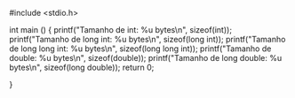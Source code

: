 #include <stdio.h>

int main () {
printf("Tamanho de int: %u bytes\n", sizeof(int));
printf("Tamanho de long int: %u bytes\n", sizeof(long int));
printf("Tamanho de long long int: %u bytes\n", sizeof(long long int));
printf("Tamanho de double: %u bytes\n", sizeof(double));
printf("Tamanho de long double: %u bytes\n", sizeof(long double));
return 0;

}

